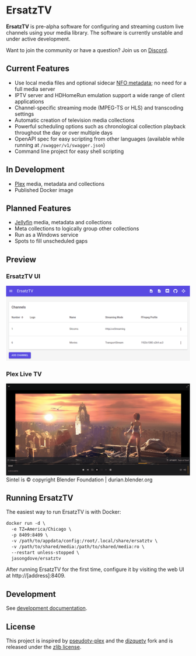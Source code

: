 # ErsatzTV

**ErsatzTV** is pre-alpha software for configuring and streaming custom live channels using your media library. The software is currently unstable and under active development.

Want to join the community or have a question? Join us on [Discord](https://discord.gg/hHaJm3yGy6).

## Current Features

- Use local media files and optional sidecar [NFO metadata](https://kodi.wiki/view/NFO_files); no need for a full media server
- IPTV server and HDHomeRun emulation support a wide range of client applications
- Channel-specific streaming mode (MPEG-TS or HLS) and transcoding settings
- Automatic creation of television media collections
- Powerful scheduling options such as chronological collection playback throughout the day or over multiple days
- OpenAPI spec for easy scripting from other languages (available while running at `/swagger/v1/swagger.json`)
- Command line project for easy shell scripting

## In Development

- [Plex](https://www.plex.tv/) media, metadata and collections
- Published Docker image
  
## Planned Features

- [Jellyfin](https://jellyfin.org/) media, metadata and collections 
- Meta collections to logically group other collections
- Run as a Windows service
- Spots to fill unscheduled gaps

## Preview

### ErsatzTV UI

![ErsatzTV UI](docs/ersatztv-ui-channels.png)

### Plex Live TV

![Plex Live TV Stream](docs/plex-live-tv-stream.png)
Sintel is © copyright Blender Foundation | durian.blender.org

## Running ErsatzTV

The easiest way to run ErsatzTV is with Docker:

```
docker run -d \
  -e TZ=America/Chicago \
  -p 8409:8409 \
  -v /path/to/appdata/config:/root/.local/share/ersatztv \
  -v /path/to/shared/media:/path/to/shared/media:ro \
  --restart unless-stopped \
  jasongdove/ersatztv
```

After running ErsatzTV for the first time, configure it by visiting the web UI at http://[address]:8409.

## Development

See [development documentation](docs/development.md).

## License

This project is inspired by [pseudotv-plex](https://github.com/DEFENDORe/pseudotv) and
the [dizquetv](https://github.com/vexorian/dizquetv) fork and is released under the [zlib license](LICENSE).
